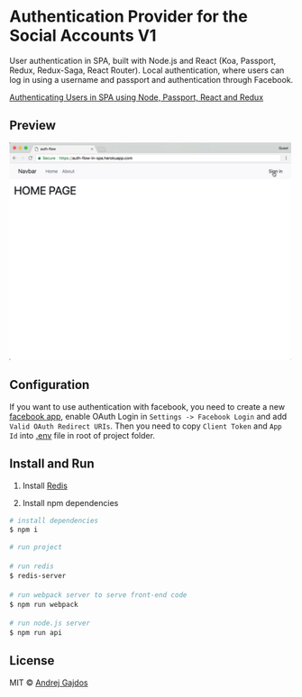 # Authentication Provider for the Social Accounts V1
User authentication in SPA, built with Node.js and React (Koa, Passport, Redux, Redux-Saga, React Router). Local authentication, where users can log in using a username and passport and authentication through Facebook.

[Authenticating Users in SPA using Node, Passport, React and Redux](http://andrejgajdos.com/authenticating-users-in-single-page-applications-using-node-passport-react-and-redux/)

## Preview

<img src="https://raw.githubusercontent.com/AndrejGajdos/auth-flow-spa-node-react/master/media/auth-flow-in-spa-preview.gif" width="500">


## Configuration

If you want to use authentication with facebook, you need to create a new [facebook app](https://developers.facebook.com/docs/apps/register/), enable OAuth Login in `Settings -> Facebook Login` and add `Valid OAuth Redirect URIs`. Then you need to copy `Client Token` and `App Id` into [.env](https://www.npmjs.com/package/dotenv) file in root of project folder.

## Install and Run

1) Install [Redis](https://redis.io/topics/quickstart)

2) Install npm dependencies

```bash
# install dependencies
$ npm i
```

```bash
# run project

# run redis
$ redis-server

# run webpack server to serve front-end code
$ npm run webpack

# run node.js server
$ npm run api
```

## License

MIT © [Andrej Gajdos](http://andrejgajdos.com)
